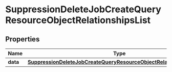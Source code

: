 # SuppressionDeleteJobCreateQueryResourceObjectRelationshipsList

## Properties
Name | Type | Description | Notes
------------ | ------------- | ------------- | -------------
**data** | [**SuppressionDeleteJobCreateQueryResourceObjectRelationshipsListData**](SuppressionDeleteJobCreateQueryResourceObjectRelationshipsListData.md) |  |  [optional]
